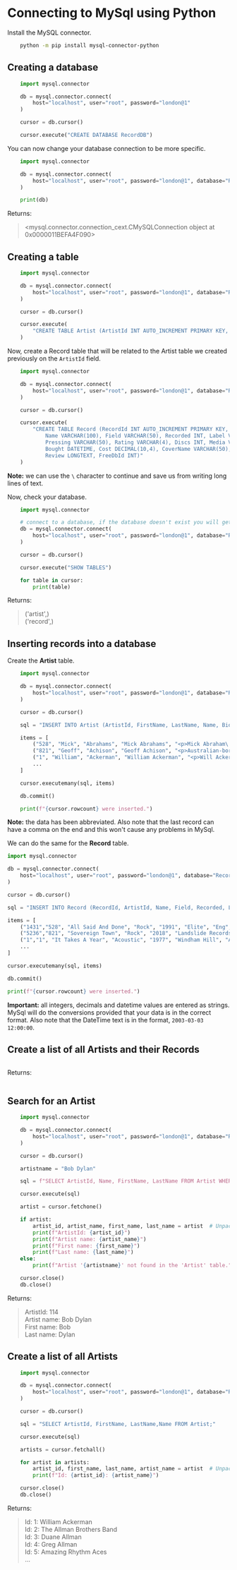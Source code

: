 # Connecting to MySql using Python

Install the MySQL connector.

```bash
    python -m pip install mysql-connector-python
```

## Creating a database

```python
    import mysql.connector

    db = mysql.connector.connect(
        host="localhost", user="root", password="london@1"
    )

    cursor = db.cursor()

    cursor.execute("CREATE DATABASE RecordDB")
```

You can now change your database connection to be more specific.

```python
    import mysql.connector

    db = mysql.connector.connect(
        host="localhost", user="root", password="london@1", database="RecordDB"
    )

    print(db)
```

Returns:

> <mysql.connector.connection_cext.CMySQLConnection object at 0x0000011BEFA4F090>

## Creating a table

```python
    import mysql.connector

    db = mysql.connector.connect(
        host="localhost", user="root", password="london@1", database="RecordDB"
    )

    cursor = db.cursor()

    cursor.execute(
        "CREATE TABLE Artist (ArtistId INT AUTO_INCREMENT PRIMARY KEY, FirstName VARCHAR(50), LastName VARCHAR(50), Name VARCHAR (100), Biography LONGTEXT)"
    )
```

Now, create a Record table that will be related to the Artist table we created previously on the ``ArtistId`` field.

```python
    import mysql.connector

    db = mysql.connector.connect(
        host="localhost", user="root", password="london@1", database="RecordDB"
    )

    cursor = db.cursor()

    cursor.execute(
        "CREATE TABLE Record (RecordId INT AUTO_INCREMENT PRIMARY KEY, ArtistId INT, \
            Name VARCHAR(100), Field VARCHAR(50), Recorded INT, Label VARCHAR(50), \
            Pressing VARCHAR(50), Rating VARCHAR(4), Discs INT, Media VARCHAR(50), \
            Bought DATETIME, Cost DECIMAL(10,4), CoverName VARCHAR(50), \
            Review LONGTEXT, FreeDbId INT)"
    )
```

**Note:** we can use the ``\`` character to continue and save us from writing long lines of text.

Now, check your database.

```python
    import mysql.connector

    # connect to a database, if the database doesn't exist you will get an error.
    db = mysql.connector.connect(
        host="localhost", user="root", password="london@1", database="RecordDB"
    )

    cursor = db.cursor()

    cursor.execute("SHOW TABLES")

    for table in cursor:
        print(table)

```

Returns:

> ('artist',)       
> ('record',)

## Inserting records into a database

Create the **Artist** table.

```python
    import mysql.connector

    db = mysql.connector.connect(
    	host="localhost", user="root", password="london@1", database="RecordDB"
    )

    cursor = db.cursor()

    sql = "INSERT INTO Artist (ArtistId, FirstName, LastName, Name, Biography) VALUES (%s, %s, %s, %s, %s)"

    items = [
    	("528", "Mick", "Abrahams", "Mick Abrahams", "<p>Mick Abraham\'s ...</p>"),
    	("821", "Geoff", "Achison", "Geoff Achison", "<p>Australian-born...</p>"),
    	("1", "William", "Ackerman", "William Ackerman", "<p>Will Ackerman..."),
        ...
    ]

    cursor.executemany(sql, items)

    db.commit()

    print(f"{cursor.rowcount} were inserted.")
```

**Note:** the data has been abbreviated. Also note that the last record can have a comma on the end and this won't cause any problems in MySql.

We can do the same for the **Record** table.

```python
import mysql.connector

db = mysql.connector.connect(
	host="localhost", user="root", password="london@1", database="RecordDB"
)

cursor = db.cursor()

sql = "INSERT INTO Record (RecordId, ArtistId, Name, Field, Recorded, Label, Pressing, Rating, Discs, Media, Bought, Cost, Review) VALUES (%s, %s, %s, %s, %s, %s, %s, %s, %s, %s, %s, %s, %s)"

items = [
	("1431","528", "All Said And Done", "Rock", "1991", "Elite", "Eng", "*", "1", "CD", "2003-03-03 12:00:00", "0.0000", ""),
	("5236","821", "Sovereign Town", "Rock", "2018", "Landslide Records", "Aus", "****", "1", "CD", "2019-06-06 12:00:00", "20.0000", "<p>With the list...<p>"),
	("1","1", "It Takes A Year", "Acoustic", "1977", "Windham Hill", "Am", "**", "1", "R", "1990-07-15 12:00:00", "1.0000", ""),
    ...
]

cursor.executemany(sql, items)

db.commit()

print(f"{cursor.rowcount} were inserted.")
```

**Important:** all integers, decimals and datetime values are entered as strings. MySql will do the conversions provided that your data is in the correct format. Also note that the DateTime text is in the format, ``2003-03-03 12:00:00``.

## Create a list of all Artists and their Records

```python

```

Returns:

```python
```

## Search for an Artist

```python
    import mysql.connector

    db = mysql.connector.connect(
        host="localhost", user="root", password="london@1", database="RecordDB"
    )

    cursor = db.cursor()

    artistname = "Bob Dylan"

    sql = f"SELECT ArtistId, Name, FirstName, LastName FROM Artist WHERE Name = '{artistname}';"

    cursor.execute(sql)

    artist = cursor.fetchone()

    if artist:
        artist_id, artist_name, first_name, last_name = artist  # Unpack the row
        print(f"ArtistId: {artist_id}")
        print(f"Artist name: {artist_name}")
        print(f"First name: {first_name}")
        print(f"Last name: {last_name}")
    else:
        print(f"Artist '{artistname}' not found in the 'Artist' table.")

    cursor.close()
    db.close()
```

Returns:

> ArtistId: 114     
> Artist name: Bob Dylan        
> First name: Bob       
> Last name: Dylan

## Create a list of all Artists

```python
    import mysql.connector

    db = mysql.connector.connect(
        host="localhost", user="root", password="london@1", database="RecordDB"
    )

    cursor = db.cursor()

    sql = "SELECT ArtistId, FirstName, LastName,Name FROM Artist;"

    cursor.execute(sql)

    artists = cursor.fetchall()

    for artist in artists:
        artist_id, first_name, last_name, artist_name = artist  # Unpack the row
        print(f"Id: {artist_id}: {artist_name}")

    cursor.close()
    db.close()
```

Returns:

> Id: 1: William Ackerman       
> Id: 2: The Allman Brothers Band       
> Id: 3: Duane Allman       
> Id: 4: Greg Allman        
> Id: 5: Amazing Rhythm Aces        
> ...
